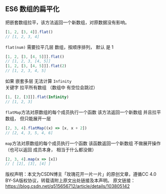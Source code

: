  ## ES6 数组的扁平化

把嵌套数组拉平，该方法返回一个新数组，对原数据没有影响。

```javascript
[1, 2, [3, 4]].flat()
// [1, 2, 3, 4]
```

`flat(num)` 需要拉平几层 数组，按顺序排列， 默认 是 1

```javascript
[1, 2, [3, [4, 5]]].flat()
// [1, 2, 3, [4, 5]]
[1, 2, [3, [4, 5]]].flat(2)
// [1, 2, 3, 4, 5]
```

 如果 嵌套多层 无法计算 `Infinity` 关键字 拉平所有数组  （数组中 有空位会跳过）

```javascript
[1, [2, [3]]].flat(Infinity)
// [1, 2, 3]
```

` flatMap `方法对原数组的每个成员执行一个函数 该方法返回一个新数组 并且拉平数组， 但只能展开一层

```javascript
[2, 3, 4].flatMap((x) => [x, x + 2])
// [2, 4, 3, 5, 4, 6]
```

` map `方法对原数组的每个成员执行一个函数 该函数返回一个新数组 不做展开操作 （也可以返回 成员本身， 相当于什么都没做）

```javascript
[2, 3, 4].map(x => [x])
// [ [2], [3], [4] ]
```



版权声明：本文为CSDN博主「玫瑰花开一片一片」的原创文章，遵循CC 4.0 BY-SA版权协议，转载请附上原文出处链接及本声明。
原文链接：https://blog.csdn.net/q515656712/article/details/103805142